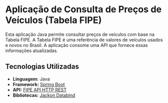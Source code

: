 

# Aplicação de Consulta de Preços de Veículos (Tabela FIPE)

Esta aplicação Java permite consultar preços de veículos com base na Tabela FIPE. A Tabela FIPE é uma referência de valores de veículos usados e novos no Brasil. A aplicação consome uma API que fornece essas informações atualizadas.

## Tecnologias Utilizadas

- **Linguagem:** Java
- **Framework:** [Spring Boot](https://spring.io/projects/spring-boot)
- **API:** [FIPE API HTTP REST](https://deividfortuna.github.io/fipe/)
- **Bibliotecas:** [Jackon Databind](https://mvnrepository.com/artifact/com.fasterxml.jackson.core/jackson-databind)
